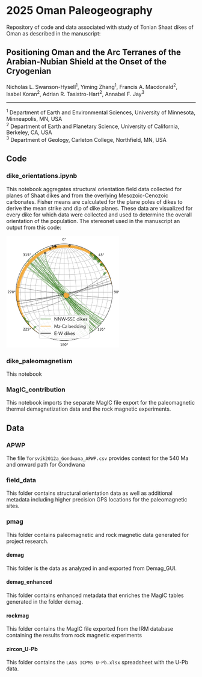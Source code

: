 # 2025 Oman Paleogeography
Repository of code and data associated with study of Tonian Shaat dikes of Oman as described in the manuscript:

## Positioning Oman and the Arc Terranes of the Arabian-Nubian Shield at the Onset of the Cryogenian
Nicholas L. Swanson-Hysell<sup>1</sup>, Yiming Zhang<sup>1</sup>, Francis A. Macdonald<sup>2</sup>,  
Isabel Koran<sup>2</sup>, Adrian R. Tasistro-Hart<sup>2</sup>, Annabel F. Jay<sup>3</sup>  

---

<sup>1</sup> Department of Earth and Environmental Sciences, University of Minnesota, Minneapolis, MN, USA  
<sup>2</sup> Department of Earth and Planetary Science, University of California, Berkeley, CA, USA  
<sup>3</sup> Department of Geology, Carleton College, Northfield, MN, USA  

## Code

### dike_orientations.ipynb

This notebook aggregates structural orientation field data collected for planes of Shaat dikes and from the overlying Mesozoic-Cenozoic carbonates. Fisher means are calculated for the plane poles of dikes to derive the mean strike and dip of dike planes. These data are visualized for every dike for which data were collected and used to determine the overall orientation of the population. The stereonet used in the manuscript an output from this code:

<img src="code/output/orientation_stereonet.png" alt="Orientation Stereonet" width="300px" />

### dike_paleomagnetism

This notebook

### MagIC_contribution

This notebook imports the separate MagIC file export for the paleomagnetic thermal demagnetization data and the rock magnetic experiments.

## Data

### APWP

The file `Torsvik2012a_Gondwana_APWP.csv` provides context for the 540 Ma and onward path for Gondwana

### field_data

This folder contains structural orientation data as well as additional metadata including higher precision GPS locations for the paleomagnetic sites.

### pmag

This folder contains paleomagnetic and rock magnetic data generated for project research.

#### demag

This folder is the data as analyzed in and exported from Demag_GUI.

#### demag_enhanced

This folder contains enhanced metadata that enriches the MagIC tables generated in the folder demag.

#### rockmag

This folder contains the MagIC file exported from the IRM database containing the results from rock magnetic experiments

#### zircon_U-Pb

This folder contains the `LASS ICPMS U-Pb.xlsx` spreadsheet with the U-Pb data.
